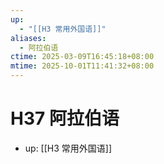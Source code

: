 ```yaml
---
up:
  - "[[H3 常用外国语]]"
aliases:
  - 阿拉伯语
ctime: 2025-03-09T16:45:18+08:00
mtime: 2025-10-01T11:41:32+08:00
---
```


# H37 阿拉伯语

- up: [[H3 常用外国语]]
